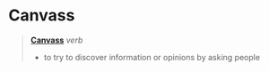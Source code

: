 # Canvass

> **[Canvass](https://dictionary.cambridge.org/dictionary/english/canvass)** _verb_
> * to try to discover information or opinions by asking people

